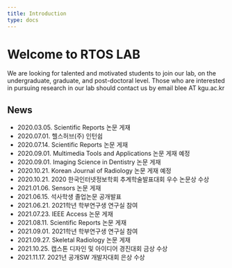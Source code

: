 ```yaml
---
title: Introduction
type: docs
---
```


# Welcome to RTOS LAB

We are looking for talented and motivated students to join our lab, on the undergraduate, graduate, and post-doctoral level. Those who are interested in pursuing research in our lab should contact us by email blee AT kgu.ac.kr

## News

- 2020.03.05. Scientific Reports 논문 게재
- 2020.07.01. 헬스허브(주) 인턴쉽
- 2020.07.14. Scientific Reports 논문 게재
- 2020.09.01. Multimedia Tools and Applications 논문 게재 예정
- 2020.09.01. Imaging Science in Dentistry 논문 게재
- 2020.10.21. Korean Journal of Radiology 논문 게재 예정
- 2020.10.21. 2020 한국인터넷정보학회 추계학술발표대회 우수 논문상 수상
- 2021.01.06. Sensors 논문 게재
- 2021.06.15. 석사학생 졸업논문 공개발표
- 2021.06.21. 2021학년 학부연구생 연구실 참여
- 2021.07.23. IEEE Access 논문 게재
- 2021.08.11. Scientific Reports 논문 게재
- 2021.09.01. 2021학년 학부연구생 연구실 참여
- 2021.09.27. Skeletal Radiology 논문 게재
- 2021.10.25. 캡스톤 디자인 및 아이디어 경진대회 금상 수상
- 2021.11.17. 2021년 공개SW 개발자대회 은상 수상
